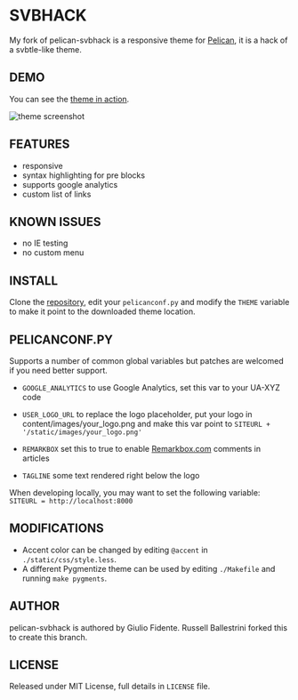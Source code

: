 # SVBHACK

My fork of pelican-svbhack is a responsive theme for [Pelican](http://getpelican.com), it is a hack of a svbtle-like theme.

## DEMO

You can see the [theme in action](http://russell.ballestrini.net/).

![theme screenshot](https://raw.github.com/russsellballestrini/pelican-svbhack/master/screenshot.png)

## FEATURES

- responsive
- syntax highlighting for pre blocks
- supports google analytics
- custom list of links

## KNOWN ISSUES

- no IE testing
- no custom menu

## INSTALL

Clone the [repository](https://github.com/russellballestrini/pelican-svbhack), edit your `pelicanconf.py` and modify the `THEME` variable to make it point to the downloaded theme location.

## PELICANCONF.PY

Supports a number of common global variables but patches are welcomed if you need better support.

- `GOOGLE_ANALYTICS` to use Google Analytics, set this var to your UA-XYZ code

- `USER_LOGO_URL` to replace the logo placeholder, put your logo in content/images/your_logo.png and make this var point to `SITEURL + '/static/images/your_logo.png'`

- `REMARKBOX` set this to true to enable [Remarkbox.com](http://www.remarkbox.com) comments in articles

- `TAGLINE` some text rendered right below the logo

When developing locally, you may want to set the following variable: `SITEURL = http://localhost:8000`

## MODIFICATIONS

- Accent color can be changed by editing `@accent` in `./static/css/style.less`.
- A different Pygmentize theme can be used by editing `./Makefile` and running `make pygments`.

## AUTHOR

pelican-svbhack is authored by Giulio Fidente. Russell Ballestrini forked this to create this branch.

## LICENSE

Released under MIT License, full details in `LICENSE` file.
